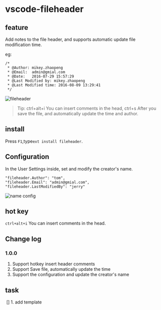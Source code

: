 # vscode-fileheader

## feature

Add notes to the file header, and supports automatic update file modification time.

eg:

```
/*
 * @Author: mikey.zhaopeng
 * @Email:  admin@gmial.com
 * @Date:   2016-07-29 15:57:29
 * @Last Modified by: mikey.zhaopeng
 * @Last Modified time: 2016-08-09 13:29:41
 */
```

![fileheader](https://github.com/zhaopengme/vscode-fileheader/raw/master/fileheader.gif)

> Tip: ctrl+alt+i You can insert comments in the head, ctrl+s After you save the file, and automatically update the time and author.

## install

Press `F1`,type`ext install fileheader`.

## Configuration

In the User Settings inside, set and modify the creator's name.

```
"fileheader.Author": "tom",
"fileheader.Email": "admin@gmial.com",
"fileheader.LastModifiedBy": "jerry"
```

![name config](https://github.com/zhaopengme/vscode-fileheader/raw/master/name.jpg)

## hot key

`ctrl+alt+i` You can insert comments in the head.

## Change log

### 1.0.0

1. Support hotkey insert header comments
2. Support Save file, automatically update the time
3. Support the configuration and update the creator's name

## task

 [] 1. add template 

